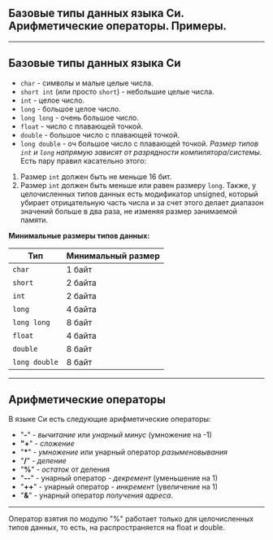 ## Базовые типы данных языка Си. Арифметические операторы. Примеры.

___
## Базовые типы данных языка Си
* `char` - символы и малые целые числа.
* `short int` (или просто `short`) - небольшие целые числа.
* `int` - целое число.
* `long` -  большое целое число.
* `long long`  - очень большое число.
* `float` - число с плавающей точкой.
* `double` - большое число с плавающей точкой.
* `long double` - оч большое число  с плавающей точкой.
*Размер типов `int` и `long` напрямую зависят от разрядности компилятора/системы.*
Есть пару правил касательно этого:
1. Размер `int` должен быть не меньше 16 бит.
2. Размер `int` должен быть меньше или равен размеру `long`.
Также, у целочисленных типов данных есть модификатор unsigned, который убирает отрицательную часть числа и за счет этого делает диапазон значений больше в два раза, не изменяя размер занимаемой памяти.

**Минимальные размеры типов данных:**

| Тип           | Минимальный размер |
| ------------- | ------------------ |
| `char`        | 1 байт             |
| `short`       | 2 байта            |
| `int`         | 2 байта            |
| `long`        | 4 байта            |
| `long long`   | 8 байт             |
| `float`       | 4 байта            |
| `double`      | 8 байт             |
| `long double` | 8 байт             |
___
## Арифметические операторы

В языке Си есть следующие арифметические операторы:
* "**-**" - *вычитание* или *унарный минус* (умножение на -1)
* **"+**" - *сложение*
* "**\***" - *умножение* или унарный оператор *разыменовывания*
* "**/**" - *деление*
* "**%**" - *остаток* от деления
* "**--**" - унарный оператор - *декремент* (уменьшение на 1)
* "**++**" - унарный оператор - *инкремент* (увеличение на 1)
* "**&**" - унарный оператор *получения адреса*.
 ___
Оператор взятия по модулю "%" работает только для целочисленных типов данных, то есть, на распространяется на float и double.
